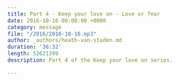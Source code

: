 ```yaml
---
title: Part 4 - Keep your love on - Love or fear
date: 2016-10-16 00:00:00 +0000
category: message
file: "/2016/2016-10-16.mp3"
author: _authors/heath-van-staden.md
duration: '36:32'
length: 52621399
description: Part 4 of the Keep your love on series.

---
```

